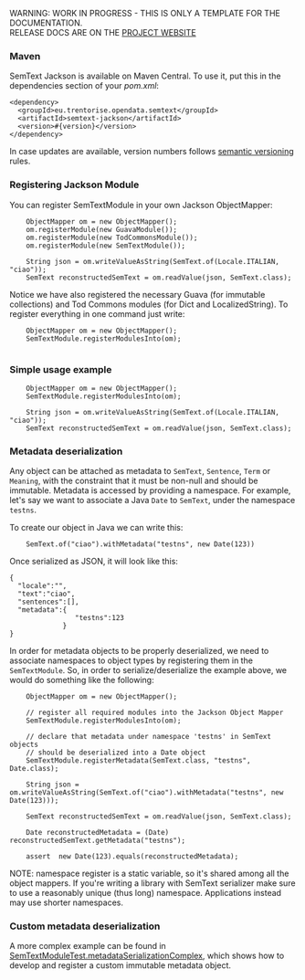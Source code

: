 <p class="jedoc-to-strip">
WARNING: WORK IN PROGRESS - THIS IS ONLY A TEMPLATE FOR THE DOCUMENTATION. <br/>
RELEASE DOCS ARE ON THE <a href="http://opendatatrentino.github.io/semtext-jackson" target="_blank">PROJECT WEBSITE</a>
</p>


### Maven

SemText Jackson is available on Maven Central. To use it, put this in the dependencies section of your _pom.xml_: 


```
<dependency>
  <groupId>eu.trentorise.opendata.semtext</groupId>
  <artifactId>semtext-jackson</artifactId>
  <version>#{version}</version>            
</dependency>
```

In case updates are available, version numbers follows [semantic versioning](http://semver.org/) rules.


### Registering Jackson Module

You can register SemTextModule in your own Jackson ObjectMapper:

```
    ObjectMapper om = new ObjectMapper();
    om.registerModule(new GuavaModule());
    om.registerModule(new TodCommonsModule());
    om.registerModule(new SemTextModule());

    String json = om.writeValueAsString(SemText.of(Locale.ITALIAN, "ciao"));
    SemText reconstructedSemText = om.readValue(json, SemText.class);
```

Notice we have also registered the necessary Guava (for immutable collections) and Tod Commons modules (for Dict and LocalizedString).
To register everything in one command just write:

```
    ObjectMapper om = new ObjectMapper();
    SemTextModule.registerModulesInto(om);        
  
```

### Simple usage example

```
    ObjectMapper om = new ObjectMapper();
    SemTextModule.registerModulesInto(om);

    String json = om.writeValueAsString(SemText.of(Locale.ITALIAN, "ciao"));
    SemText reconstructedSemText = om.readValue(json, SemText.class);
```

### Metadata deserialization

Any object can be attached as metadata to `SemText`, `Sentence`, `Term` or `Meaning`, with the constraint that it must be non-null and should be immutable. Metadata is accessed by providing a namespace. For example, let's say we want to associate a Java `Date` to `SemText`, under the namespace `testns`. 

To create our object in Java we can write this:

```
    SemText.of("ciao").withMetadata("testns", new Date(123))
```

Once serialized as JSON, it will look like this:

```
{
  "locale":"",
  "text":"ciao",
  "sentences":[],
  "metadata":{
                "testns":123
             }
}
```

In order for metadata objects to be properly deserialized, we need to associate namespaces to object types by registering them in the `SemTextModule`. So, in order to serialize/deserialize the example above, we would do something like the following:

```
    ObjectMapper om = new ObjectMapper();

    // register all required modules into the Jackson Object Mapper
    SemTextModule.registerModulesInto(om);

    // declare that metadata under namespace 'testns' in SemText objects
    // should be deserialized into a Date object
    SemTextModule.registerMetadata(SemText.class, "testns", Date.class);       

    String json = om.writeValueAsString(SemText.of("ciao").withMetadata("testns", new Date(123)));

    SemText reconstructedSemText = om.readValue(json, SemText.class);                                

    Date reconstructedMetadata = (Date) reconstructedSemText.getMetadata("testns");

    assert  new Date(123).equals(reconstructedMetadata);
```

NOTE: namespace register is a static variable, so it's shared among all the object mappers. If you're writing a library with SemText serializer make sure to use a reasonably unique (thus long) namespace. Applications instead may use shorter namespaces.

### Custom metadata deserialization

A more complex example can be found in <a href="https://github.com/opendatatrentino/semtext-jackson/blob/master/src/test/java/eu/trentorise/opendata/semtext/jackson/test/SemTextModuleTest.java" target="_blank">SemTextModuleTest.metadataSerializationComplex</a>, which shows how to develop and register a custom immutable metadata object. 
